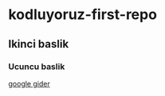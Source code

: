 # kodluyoruz-first-repo

## Ikinci baslik 

### Ucuncu baslik

[google gider](https://www.google.com.tr)
